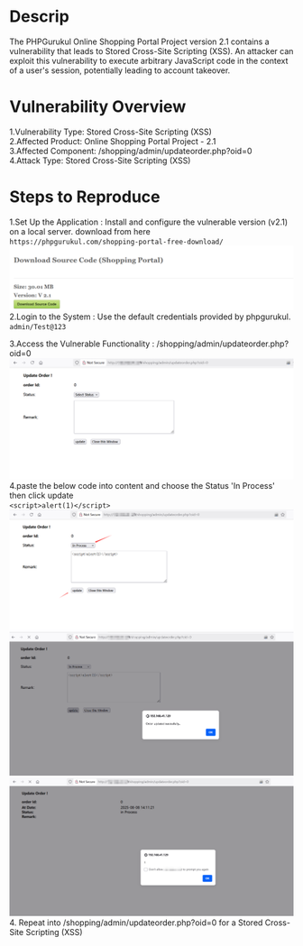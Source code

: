 # Descrip
The PHPGurukul Online Shopping Portal Project version 2.1 contains a vulnerability that leads to Stored Cross-Site Scripting (XSS). An attacker can exploit this vulnerability to execute arbitrary JavaScript code in the context of a user's session, potentially leading to account takeover.

# Vulnerability Overview
1.Vulnerability Type: Stored Cross-Site Scripting (XSS)  
2.Affected Product: Online Shopping Portal Project - 2.1  
3.Affected Component: /shopping/admin/updateorder.php?oid=0  
4.Attack Type: Stored Cross-Site Scripting (XSS)

# Steps to Reproduce

1.Set Up the Application : Install and configure the vulnerable version (v2.1) on a local server. download from here  
``https://phpgurukul.com/shopping-portal-free-download/``  
![](./11.png)
2.Login to the System : Use the default credentials provided by phpgurukul.  
``admin/Test@123``  

3.Access the Vulnerable Functionality : /shopping/admin/updateorder.php?oid=0  
![](./22.png)  
4.paste the below code into content and choose the Status 'In Process' then click update  
``<script>alert(1)</script>``  
![](./33.png)  
![](./44.png)  
![](./55.png)  
4. Repeat into /shopping/admin/updateorder.php?oid=0  for a Stored Cross-Site Scripting (XSS)

